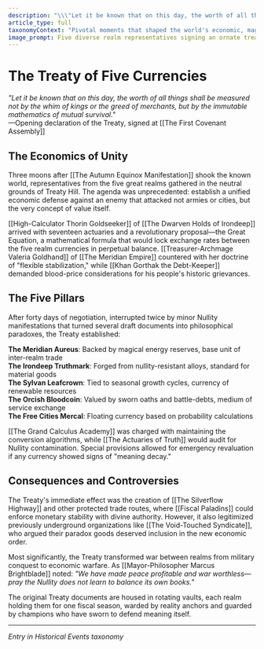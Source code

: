 ```yaml
---
description: "\\\"Let it be known that on this day, the worth of all things shall be measured not by the whim of kings or the greed of merchants, but by the immutable mathematics of mutual survival.\\\" —Opening declaration of the Treaty, signed at [[The First Covenant Assembly]]"
article_type: full
taxonomyContext: "Pivotal moments that shaped the world's economic, magical, and philosophical landscape, from the First Minting of Mana Coins to the initial Nullity manifestations"
image_prompt: Five diverse realm representatives signing an ornate treaty document on a crystalline table, each placing unique currency coins—gold, silver, copper, jade, and obsidian—in a ceremonial arrangement. Renaissance painting style with warm candlelight illuminating their determined faces and elaborate formal attire.
---
```



# The Treaty of Five Currencies

*"Let it be known that on this day, the worth of all things shall be measured not by the whim of kings or the greed of merchants, but by the immutable mathematics of mutual survival."*  
—Opening declaration of the Treaty, signed at [[The First Covenant Assembly]]

## The Economics of Unity

Three moons after [[The Autumn Equinox Manifestation]] shook the known world, representatives from the five great realms gathered in the neutral grounds of Treaty Hill. The agenda was unprecedented: establish a unified economic defense against an enemy that attacked not armies or cities, but the very concept of value itself.

[[High-Calculator Thorin Goldseeker]] of [[The Dwarven Holds of Irondeep]] arrived with seventeen actuaries and a revolutionary proposal—the Great Equation, a mathematical formula that would lock exchange rates between the five realm currencies in perpetual balance. [[Treasurer-Archmage Valeria Goldhand]] of [[The Meridian Empire]] countered with her doctrine of "flexible stabilization," while [[Khan Gorthak the Debt-Keeper]] demanded blood-price considerations for his people's historic grievances.

## The Five Pillars

After forty days of negotiation, interrupted twice by minor Nullity manifestations that turned several draft documents into philosophical paradoxes, the Treaty established:

**The Meridian Aureus**: Backed by magical energy reserves, base unit of inter-realm trade  
**The Irondeep Truthmark**: Forged from nullity-resistant alloys, standard for material goods  
**The Sylvan Leafcrown**: Tied to seasonal growth cycles, currency of renewable resources  
**The Orcish Bloodcoin**: Valued by sworn oaths and battle-debts, medium of service exchange  
**The Free Cities Mercal**: Floating currency based on probability calculations

[[The Grand Calculus Academy]] was charged with maintaining the conversion algorithms, while [[The Actuaries of Truth]] would audit for Nullity contamination. Special provisions allowed for emergency revaluation if any currency showed signs of "meaning decay."

## Consequences and Controversies

The Treaty's immediate effect was the creation of [[The Silverflow Highway]] and other protected trade routes, where [[Fiscal Paladins]] could enforce monetary stability with divine authority. However, it also legitimized previously underground organizations like [[The Void-Touched Syndicate]], who argued their paradox goods deserved inclusion in the new economic order.

Most significantly, the Treaty transformed war between realms from military conquest to economic warfare. As [[Mayor-Philosopher Marcus Brightblade]] noted: *"We have made peace profitable and war worthless—pray the Nullity does not learn to balance its own books."*

The original Treaty documents are housed in rotating vaults, each realm holding them for one fiscal season, warded by reality anchors and guarded by champions who have sworn to defend meaning itself.

---
*Entry in Historical Events taxonomy*
